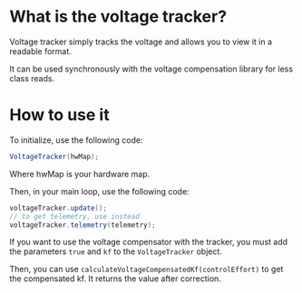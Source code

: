# What is the voltage tracker?

Voltage tracker simply tracks the voltage and allows you to view it in a readable format.

It can be used synchronously with the voltage compensation library for less class reads.

# How to use it
To initialize, use the following code:

```java
VoltageTracker(hwMap);
```
Where hwMap is your hardware map.

Then, in your main loop, use the following code:

```java
voltageTracker.update();
// to get telemetry, use instead
voltageTracker.telemetry(telemetry);
```

If you want to use the voltage compensator with the tracker, you must add the parameters `true` and `kf` to the `VoltageTracker` object.

Then, you can use `calculateVoltageCompensatedKf(controlEffort)` to get the compensated kf. It returns the value after correction.